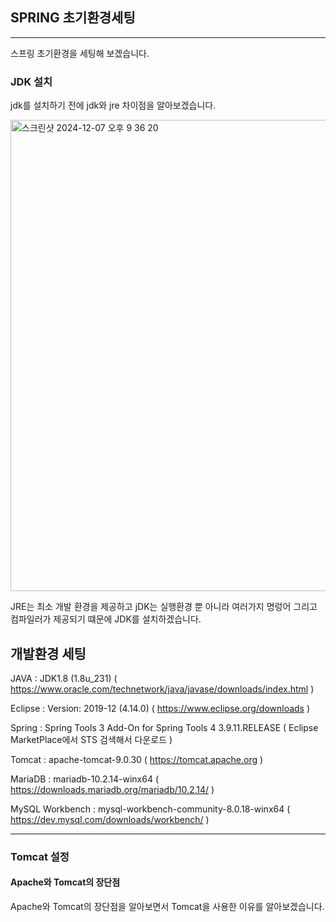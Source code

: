 ## SPRING 초기환경세팅

------

스프링 초기환경을 세팅해 보겠습니다.

### JDK 설치

jdk를 설치하기 전에 jdk와 jre 차이점을 알아보겠습니다.

<img width="754" alt="스크린샷 2024-12-07 오후 9 36 20" src="https://github.com/user-attachments/assets/f407d230-ab6f-4ab8-91e3-80832f5422f5">

JRE는 최소 개발 환경을 제공하고 jDK는 실행환경 뿐 아니라 여러가지 명렁어 그리고 컴파일러가 제공되기 떄문에 JDK를 설치하겠습니다.

## 개발환경 세팅

JAVA : JDK1.8 (1.8u_231)
  ( https://www.oracle.com/technetwork/java/javase/downloads/index.html )
  
Eclipse : Version: 2019-12 (4.14.0)
  ( https://www.eclipse.org/downloads )
  
Spring : Spring Tools 3 Add-On for Spring Tools 4 3.9.11.RELEASE
  ( Eclipse MarketPlace에서 STS 검색해서 다운로드 )
  
Tomcat : apache-tomcat-9.0.30
  ( https://tomcat.apache.org )
  
MariaDB : mariadb-10.2.14-winx64 
  ( https://downloads.mariadb.org/mariadb/10.2.14/ )
  
MySQL Workbench : mysql-workbench-community-8.0.18-winx64
  ( https://dev.mysql.com/downloads/workbench/ )

---------------------

### Tomcat 설정

#### Apache와 Tomcat의 장단점

Apache와 Tomcat의 장단점을 알아보면서 Tomcat을 사용한 이유를 알아보겠습니다.
















